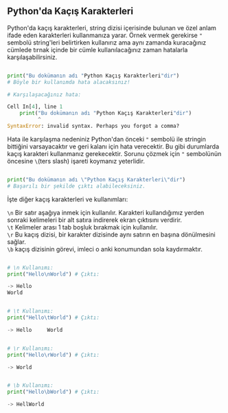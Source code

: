 ## Python'da Kaçış Karakterleri

Python'da kaçış karakterleri, string dizisi içerisinde bulunan ve özel anlam ifade eden karakterleri kullanmanıza yarar. Örnek vermek gerekirse `"` sembolü string'leri belirtirken kullanırız ama aynı zamanda kuracağınız cümlede tırnak içinde bir cümle kullanılacağınız zaman hatalarla karşılaşabilirsiniz. 

``` python

print("Bu dokümanın adı "Python Kaçış Karakterleri"dir")
# Böyle bir kullanımda hata alacaksınız! 

```
```python
# Karşılaşacağınız hata:

Cell In[4], line 1
    print("Bu dokümanın adı "Python Kaçış Karakterleri"dir")
          ^
SyntaxError: invalid syntax. Perhaps you forgot a comma?
```

Hata ile karşılaşma nedeniniz Python'dan önceki `"` sembolü ile stringin bittiğini varsayacaktır ve geri kalanı için hata verecektir. Bu gibi durumlarda kaçış karakteri kullanmanız gerekecektir. Sorunu çözmek için `"` sembolünün öncesine `\`(ters slash) işareti koymanız yeterlidir.


``` python

print("Bu dokümanın adı \"Python Kaçış Karakterleri\"dir")
# Başarılı bir şekilde çıktı alabileceksiniz. 

```

İşte diğer kaçış karakterleri ve kullanımları:

`\n` Bir satır aşağıya inmek için kullanılır. Karakteri kullandığımız yerden sonraki kelimeleri bir alt satıra indirerek ekran çıktısını verdirir. <br>
`\t` Kelimeler arası 1 tab boşluk bırakmak için kullanılır. <br>
`\r` Bu kaçış dizisi, bir karakter dizisinde aynı satırın en başına dönülmesini sağlar. <br>
`\b` kaçış dizisinin görevi, imleci o anki konumundan sola kaydırmaktır. <br>


```python

# \n Kullanımı:
print("Hello\nWorld") # Çıktı:

-> Hello
World

```
```python

# \t Kullanımı:
print("Hello\tWorld") # Çıktı:

-> Hello     World

```
```python

# \r Kullanımı:
print("Hello\rWorld") # Çıktı:

-> World

```
```python

# \b Kullanımı:
print("Hello\bWorld") # Çıktı:

-> HellWorld

```






